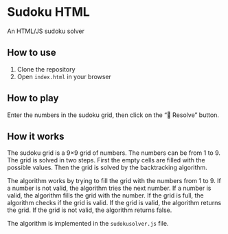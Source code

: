 # Sudoku HTML

An HTML/JS sudoku solver

## How to use

1. Clone the repository
2. Open `index.html` in your browser

## How to play

Enter the numbers in the sudoku grid, then click on the “🧠 Resolve” button.

## How it works

The sudoku grid is a 9×9 grid of numbers. The numbers can be from 1 to 9. The grid is solved in two steps. First the empty cells are filled with the possible values. Then the grid is solved by the backtracking algorithm.

The algorithm works by trying to fill the grid with the numbers from 1 to 9. If a number is not valid, the algorithm tries the next number. If a number is valid, the algorithm fills the grid with the number. If the grid is full, the algorithm checks if the grid is valid. If the grid is valid, the algorithm returns the grid. If the grid is not valid, the algorithm returns false.

The algorithm is implemented in the `sudokusolver.js` file.

